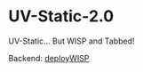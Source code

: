 # UV-Static-2.0
UV-Static... But WISP and Tabbed!


Backend: [deployWISP](https://github.com/rhenryw/deployWisp)
